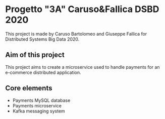 # Progetto "3A" Caruso&Fallica DSBD 2020
This project is made by Caruso Bartolomeo and Giuseppe Fallica for Distributed Systems Big Data 2020.

## Aim of this project
This project aims to create a microservice used to handle payments for an e-commerce distributed application.

## Core elements
- Payments MySQL database
- Payments microservice
- Kafka messaging system

